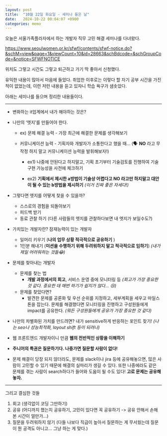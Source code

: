```yaml
---
layout: post
title:  "10월 22일 화요일 - 세미나 들은 날"
date:   2024-10-22 00:04:07 +0900
categories: memo
---
```

오늘은 서울가족플라자에서 하는 개발자 직무 고민 해결 세미나를 다녀왔다.

https://www.seoulwomen.or.kr/sfwf/contents/sfwf-notice.do?&schM=view&page=1&viewCount=10&id=28663&schBdcode=&schGroupCode=&notice=SFWFNOTICE

위치도 그렇고 시간도 그렇고 퇴근하고 가기 딱 좋아서 신청했다.

유익한 내용이 많아서 마음에 들었다. 취업한 이후로는 이렇다 할 자기 공부 시간을 가진 적이 없었는데, 이런 저런 내용을 듣고 있자니 학습 욕구가 샘솟았다.

아래는 세미나를 들으며 정리한 내용들이다.

---

- 변화하는 it업계에서 내가 해야하는 것은?
- 나만의 ‘엣지’를 만들어야 한다.
    - ex) 문제 해결 능력 - 가장 최근에 해결한 문제를 생각해보기
    - 커뮤니케이션 능력 - 기획자와 개발자가 소통한다고 했을 때… (🗣️ **NO** 라고 무작정 하지 말고 커뮤니케이션 능력을 발휘해보자!)
    
        - ex1) 나중에 안된다고 하지말고, 기획 초기부터 기술검토를 진행하여 기술 구현 가능성을 사전에 체크하기 
    
        - ex2) **기획에서 제시한 a방법이 기술상 어렵다고 **NO** 라고만 하지말고 대안이 될 수 있는 b방법을 제시하기** *(이거 진짜 좋은 자세다!)*

- 그렇다면 엣지를 어떻게 찾을 수 있을까?
    - 스스로의 경험을 되돌아보기
    - 피드백 받기
    - 동료 관찰 하기 (다른 사람들의 엣지를 관찰하다보면 내 엣지가 보일수도?)


- 가치있는 개발자란? 잠재능력이 있는 개발자
    - 일머리 키우기 (**나의 업무 상황 적극적으로 공유하기** )
    - 1인분 해내기 (**미션을 수행하기 위해 두려워하지 말고 적극적으로 임하기**) 
    *(내가 제일 어려워하는 것들😂)*

- 문제를 찾아내는 개발자
    - 문제를 찾는 법
        - **개발 과정에서의 회고**, 서비스 운영 중에 모니터링 등 *(회고가 가장 중요한 것 같다. 중요한 데 매번 하기가 쉽지가 않다... 😢)*
    - 문제를 찾았다면?
        - 발견한 문제를 공론화 및 우선 순위를 지정하고, 세부계획을 세우고 마일스톤을 잡는다. 문제를 해결했다면 모니터링을 진행하고 구성원들에게 impact를 공유한다. *(뭐든 구성원들에게 공유가 가장 중요한 것 같다)*

- 나만의 차별화된 가치를 만드려면? 내가 sensitive하게 반응하는 포인트 찾기! *(나는 seo나 성능최적화, layout shift 등이 되려나)*

- 웹 프론트엔드 개발자이니 만큼 **웹의 전반적인 상황을 이해하기**

- **주니어의 특권은 질문하기다. 나중가면 질문할 사람이 없다!**
- 문제 해결이 당장 되지 않더라도, 문제를 slack이나 jira 등에 공유해놓으면, 많은 사람이 고민할 수 있기 때문에 해결의 실마리가 생길 수 있다. 또한 나중에라도 같은 문제를 겪는 사람이 search하다가 들어와 도움이 될 수도 있다! **고로 문제는 공유해놓자.**

-------


그리고 결심한 것들
1. 회고 (생각없이 코딩 그만하기)
2. 공유 (어디까지 했는지 공유하기, 고민이 있다면 꼭 공유하기 -> 공유 안해서 손해본 시간이 얼만가...)
3. 질문을 두려워하지 않기 (다들 나보다 직급이 높아서 질문하는 게 무서웠는데 질문이 뭔 공격도 아니고... 그냥 하는 게 맞다.)